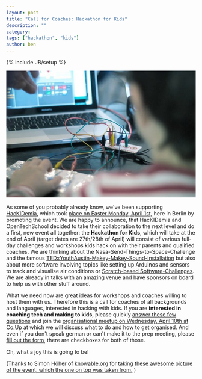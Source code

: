 ```yaml
---
layout: post
title: "Call for Coaches: Hackathon for Kids"
description: ""
category: 
tags: ["hackathon", "kids"]
author: ben
---
```

{% include JB/setup %}

![Kid tinkering with ](/assets/content/kids_tinkering_at_hackidemia.jpg)

As some of you probably already know, we've been supporting [HacKIDemia](http://www.hackidemia.com/), which took [place on Easter Monday, April 1st,](http://www.fablab-berlin.org/en/ruckblick-hackidemia-erobert-das-fab-lab-berlin-2/) here in Berlin by promoting the event. We are happy to announce, that HacKIDemia and OpenTechSchool decided to take their collaboration to the next level and do a first, new event all together: the **Hackathon for Kids**, which will take at the end of April (target dates are 27th/28th of April) will consist of various full-day challenges and workshops kids hack on with their parents and qualified coaches. We are thinking about the Nasa-Send-Things-to-Space-Challenge and the famous [TEDxYouthAustin-Makey-Makey-Sound-installation](http://www.youtube.com/watch?v=jdE56KYXZz8) but also about more software involving topics like setting up Arduinos and sensors to track and visualise air conditions or [Scratch-based Software-Challenges](http://scratch.mit.edu/). We are already in talks with an amazing venue and have sponsors on board to help us with other stuff around.

What we need now are great ideas for workshops and coaches willing to host them with us. Therefore this is a call for coaches of all backgrounds and languages, interested in hacking with kids. If you are **interested in coaching tech and making to kids**, please quickly [answer these few questions](https://docs.google.com/spreadsheet/viewform?formkey=dEd0TTlVbTNZRElpZGpSRVJWVHVNQlE6MQ) and join the [organisational meetup on Wednesday, April 10th at Co.Up](http://www.meetup.com/opentechschool-berlin/events/112901762/) at which we will discuss what to do and how to get organised. And even if you don't speak german or can't make it to the prep meeting, please [fill out the form](https://docs.google.com/spreadsheet/viewform?formkey=dEd0TTlVbTNZRElpZGpSRVJWVHVNQlE6MQ), there are checkboxes for both of those.

Oh, what a joy this is going to be!

(Thanks to Simon Höher of [knowable.org](http://knowable.org) for taking [these awesome picture of the event, which the one on top was taken from.](https://www.facebook.com/media/set/?set=a.436415286440992.1073741825.116333648449159&type=1) )